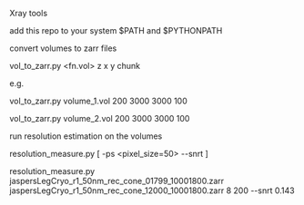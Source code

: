Xray tools

add this repo to your system $PATH and $PYTHONPATH

convert volumes to zarr files

vol_to_zarr.py <fn.vol> z x y chunk

e.g.

vol_to_zarr.py volume_1.vol 200 3000 3000 100

vol_to_zarr.py volume_2.vol 200 3000 3000 100

run resolution estimation on the volumes

resolution_measure.py <zarr file1> <zarr file2> <ncores> <cube size>[ -ps <pixel_size=50> --snrt <snrt value=.2071>]

resolution_measure.py jaspersLegCryo_r1_50nm_rec_cone_01799_10001800.zarr jaspersLegCryo_r1_50nm_rec_cone_12000_10001800.zarr 8 200 --snrt 0.143
